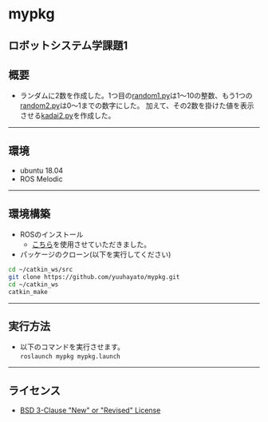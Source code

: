 # mypkg
ロボットシステム学課題1
---
## 概要
  - ランダムに2数を作成した。1つ目の[random1.py](https://github.com/yuuhayato/mypkg/blob/main/scripts/random1.py)は1～10の整数、もう1つの[random2.py](https://github.com/yuuhayato/mypkg/blob/main/scripts/random2.py)は0～1までの数字にした。
  加えて、その2数を掛けた値を表示させる[kadai2.py](https://github.com/yuuhayato/mypkg/blob/main/scripts/kadai2.py)を作成した。
---
## 環境
  - ubuntu 18.04
  - ROS Melodic
---
## 環境構築
  - ROSのインストール
      - [こちら](https://github.com/ryuichiueda/ros_setup_scripts_Ubuntu18.04_server)を使用させていただきました。
  - パッケージのクローン(以下を実行してください)
  ```sh
  cd ~/catkin_ws/src  
  git clone https://github.com/yuuhayato/mypkg.git  
  cd ~/catkin_ws
  catkin_make
  ```
---
## 実行方法
  - 以下のコマンドを実行させます。  
  `roslaunch mypkg mypkg.launch`
---
## ライセンス
  - [BSD 3-Clause "New" or "Revised" License](https://github.com/yuuhayato/mypkg/blob/main/LICENSE)
